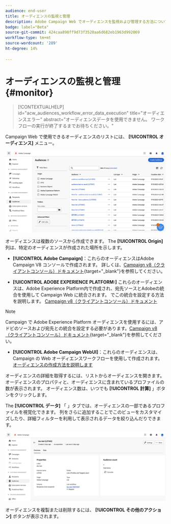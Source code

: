 ```yaml
---
audience: end-user
title: オーディエンスの監視と管理
description: Adobe Campaign Web でオーディエンスを監視および管理する方法について説明します
badge: label="Beta"
source-git-commit: 424caa898ff9d73f3520aa6d682eb1963d992069
workflow-type: tm+mt
source-wordcount: '289'
ht-degree: 14%

---
```



# オーディエンスの監視と管理 {#monitor}

>[!CONTEXTUALHELP]
>id="acw_audiences_workflow_error_data_execution"
>title="オーディエンスエラー"
>abstract="オーディエンスデータを使用できません。 ワークフローの実行が終了するまでお待ちください。"

Campaign Web で使用できるオーディエンスのリストには、 **[!UICONTROL オーディエンス]** メニュー。

![](assets/audiences-list.png)

オーディエンスは複数のソースから作成できます。 The **[!UICONTROL Origin]** 列は、特定のオーディエンスが作成された場所を示します。

* **[!UICONTROL Adobe Campaign]**：これらのオーディエンスはAdobe Campaign V8 コンソールで作成されます。 詳しくは、[Campaign v8（クライアントコンソール）ドキュメント](https://experienceleague.adobe.com/docs/campaign/campaign-v8/audience/create-audiences/create-audiences.html?lang=ja){target="_blank"}を参照してください。

* **[!UICONTROL ADOBE EXPERIENCE PLATFORM:]** これらのオーディエンスは、Adobe Experience Platform内で作成され、宛先ソースとAdobeの統合を使用して Campaign Web に統合されます。 でこの統合を設定する方法を説明します。 [Campaign v8（クライアントコンソール）ドキュメント](https://experienceleague.adobe.com/docs/campaign/campaign-v8/connect/ac-aep/ac-aep.html)

>[!NOTE]
>
>Campaign で Adobe Experience Platform オーディエンスを使用するには、アドビのソースおよび宛先との統合を設定する必要があります。[Campaign v8（クライアントコンソール）ドキュメント](https://experienceleague.adobe.com/docs/campaign/campaign-v8/connect/ac-aep/ac-aep.html){target="_blank"}を参照してください。

* **[!UICONTROL Adobe Campaign WebUI]**：これらのオーディエンスは、Campaign の Web オーディエンスワークフローを使用して作成されます。 [オーディエンスの作成方法を説明します](create-audience.md)

オーディエンスの詳細を取得するには、リストからオーディエンスを開きます。 オーディエンスのプロパティと、オーディエンスに含まれているプロファイルの数が表示されます。 オーディエンス数は、いつでも **[!UICONTROL 計算]** 」ボタンをクリックします。

The **[!UICONTROL データ]** 「 」タブでは、オーディエンスの一部であるプロファイルを視覚化できます。 列をさらに追加することでこのビューをカスタマイズしたり、詳細フィルターを利用して表示されるデータを絞り込んだりできます。

![](assets/audiences-details.png)

オーディエンスを複製または削除するには、 **[!UICONTROL その他のアクション]** ボタンが表示されます。